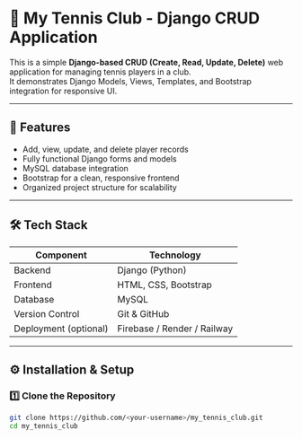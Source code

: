 # 🎾 My Tennis Club - Django CRUD Application

This is a simple **Django-based CRUD (Create, Read, Update, Delete)** web application for managing tennis players in a club.  
It demonstrates Django Models, Views, Templates, and Bootstrap integration for responsive UI.

---

## 🚀 Features

- Add, view, update, and delete player records  
- Fully functional Django forms and models  
- MySQL database integration  
- Bootstrap for a clean, responsive frontend  
- Organized project structure for scalability

---

## 🛠️ Tech Stack

| Component | Technology |
|------------|-------------|
| Backend | Django (Python) |
| Frontend | HTML, CSS, Bootstrap |
| Database | MySQL |
| Version Control | Git & GitHub |
| Deployment (optional) | Firebase / Render / Railway |

---

## ⚙️ Installation & Setup

### 1️⃣ Clone the Repository
```bash
git clone https://github.com/<your-username>/my_tennis_club.git
cd my_tennis_club
